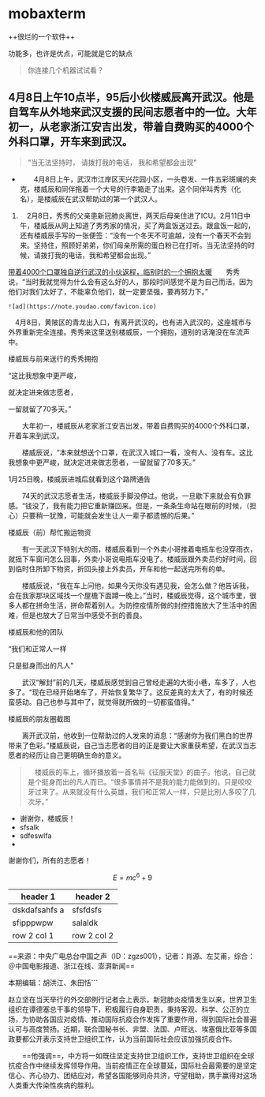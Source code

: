 # mobaxterm
++很烂的一个软件++

功能多，也许是优点，可能就是它的缺点

> 你连接几个机器试试看？

## 4月8日上午10点半，95后小伙楼威辰离开武汉。他是自驾车从外地来武汉支援的民间志愿者中的一位。大年初一，从老家浙江安吉出发，带着自费购买的4000个外科口罩，开车来到武汉。


> “当无法坚持时，
请拨打我的电话，
我和希望都会出现”


- 　　4月8日上午，武汉市江岸区天兴花园小区，一头卷发、一件五彩斑斓的夹克，楼威辰和同伴拖着一个大号的行李箱走了出来。这个同伴叫秀秀（化名），是楼威辰在武汉帮助过的第一个武汉人。

1. 　2月8日，秀秀的父亲患新冠肺炎离世，两天后母亲住进了ICU。2月11日中午，楼威辰从网上知道了秀秀家的情况，买了两盒饭送过去。跟盒饭一起的，还有楼威辰手写的一张便签：“没有一个冬天不可逾越，没有一个春天不会到来。坚持住，照顾好弟弟，你们母亲所需的蛋白粉已在打听。当无法坚持的时候，请拨打我的电话，我和希望都会出现。”

[带着4000个口罩独自逆行武汉的小伙返程，临别时的一个拥抱太暖](https://mp.weixin.qq.com/s?__biz=MjM5MjAxNDM4MA==&mid=2666308343&idx=1&sn=12b406f8306b8b58c8a73519b5db3eda&scene=0)　　秀秀说，“当时我就觉得为什么会有这么好的人，那段时间感觉不是为自己而活，因为他们对我们太好了，不能辜负他们，就一定要坚强，要再努力下。”

```
![ad](https://note.youdao.com/favicon.ico)
```




　4月8日，黄陂区的青龙出入口，有离开武汉的，也有进入武汉的，这座城市与外界重新完全连接。秀秀来这里送别楼威辰，一个拥抱，道别的话淹没在车流声中。





楼威辰与前来送行的秀秀拥抱



“这比我想象中更严峻，

就决定进来做志愿者，

一留就留了70多天。”



　　大年初一，楼威辰从老家浙江安吉出发，带着自费购买的4000个外科口罩，开着车来到武汉。

　　楼威辰说，“本来就想送个口罩，在武汉入城口一看，没有人、没有车。这比我想象中更严峻，就决定进来做志愿者，一留就留了70多天。”





1月25日晚，楼威辰进城后就看到这个路牌通告



　　74天的武汉志愿者生活，楼威辰手脚没停过。他说，一旦歇下来就会有负罪感。“钱没了，我有能力把它重新赚回来。但是，一条条生命站在眼前的时候，（担心）只要稍一犹豫，可能就会发生让人一辈子都遗憾的后果。”



楼威辰（前）帮忙搬运物资

　　有一天武汉下特别大的雨，楼威辰看到一个外卖小哥推着电瓶车也没穿雨衣，就摇下车窗问怎么回事，外卖小哥说电瓶车没电了。楼威辰跟外卖员约好时间，回到临时住所卸下物资，折回头接上外卖员，开车和他一起送完所有的单。

　　楼威辰说，“我在车上问他，如果今天你没有遇见我，会怎么做？他告诉我，会在我家那块区域找一个屋檐下面蹲一晚上。”当时，楼威辰觉得，这个城市里，很多人都在拼命生活，拼命帮着别人。为防控疫情所做的封控措施放大了生活中的困难，但是也放大了日常当中感受不到的善良。




楼威辰和他的团队



“我们和正常人一样

只是挺身而出的凡人”



　　武汉“解封”前的几天，楼威辰感觉到自己曾经走遍的大街小巷，车多了，人也多了。“现在已经开始堵车了，开始恢复繁华了。这反差真的太大了，有的时候还蛮感动。自己也参与其中了，就觉得就所做的一切都蛮值得。”




楼威辰的朋友圈截图



　　离开武汉前，他收到一位帮助过的人发来的消息：“感谢你为我们黑白的世界带来了色彩。”楼威辰说，自己当志愿者的目的正是要让大家重获希望，在武汉当志愿者的经历让自己更明确生命的意义。




>　楼威辰的车上，循环播放着一首名叫《征服天堂》的曲子。他说，自己就是个挺身而出的凡人而已。“很多事情并不是我的能力能做到的，只是咬咬牙过来了。从来就没有什么英雄，我们和正常人一样，只是比别人多咬了几次牙。”



- 谢谢你，楼威辰！
- sfsalk
- sdfeswlfa 
- 

谢谢你们，所有的志愿者！


```math
E = mc^6+9
```

header 1 | header 2
---|---
dskdafsahfs a | sfsfdsfs 
sfipppwpw  | salaldk 
row 2 col 1 | row 2 col 2






==来源：中央广电总台中国之声（ID：zgzs001），记者：肖源、左艾甫，综合：＠中国电影报道、浙江在线、澎湃新闻==

本期编辑：胡洪江、朱田恬```


赵立坚在当天举行的外交部例行记者会上表示，新冠肺炎疫情发生以来，世界卫生组织在谭德塞总干事的领导下，积极履行自身职责，秉持客观、科学、公正的立场，为协助各国应对疫情、推动国际抗疫合作发挥了重要作用，得到国际社会普遍认可与高度赞扬。近期，联合国秘书长、非盟、法国、卢旺达、埃塞俄比亚等多国政要都公开表示支持世卫组织工作，认为当前国际社会应该加强抗疫合作。



　　==他强调==，中方将一如既往坚定支持世卫组织工作，支持世卫组织在全球抗疫合作中继续发挥领导作用。当前疫情正在全球蔓延，国际社会最需要的是坚定信心、齐心协力、团结应对，希望各国能够同舟共济，守望相助，携手赢得对这场人类重大传染性疾病的胜利。
